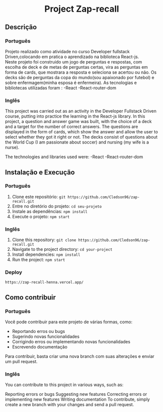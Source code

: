 <h1 align="center"> Project Zap-recall </h1>



## Descrição
### Português

Projeto realizado como atividade no curso Developer fullstack Driven,colocando em pratica o aprendizado na biblioteca React-js.  
Neste projeto foi construido um jogo de perguntas e respostas, com escolha de deck e de metas de perguntas certas, vira as perguntas em forma de cards, que mostrara a resposta e seleciona se acertou ou não. Os decks são de perguntas da copa do mundo(sou apaixonado por futebol) e sobre enfermagem(minha esposa é enfermeira).
As tecnologias e bibliotecas utilizadas foram : 
-React
-React-router-dom

### Inglês
This project was carried out as an activity in the Developer Fullstack Driven course, putting into practice the learning in the React-js library. In this project, a question and answer game was built, with the choice of a deck and a target for the number of correct answers. The questions are displayed in the form of cards, which show the answer and allow the user to select whether they got it right or not. The decks consist of questions about the World Cup (I am passionate about soccer) and nursing (my wife is a nurse).

The technologies and libraries used were:
-React
-React-router-dom


## Instalação e Execução
### Português
1. Clone este repositório: `git https://github.com/Cledson96/zap-recall.git`
2. Entre no diretório do projeto: `cd seu-projeto`
3. Instale as dependências: `npm install`
4. Execute o projeto: `npm start`

### Inglês
1. Clone this repository: `git clone https://github.com/Cledson96/zap-recall.git`
2. Navigate to the project directory: `cd your-project`
3. Install dependencies: `npm install`
4. Run the project: `npm start`

### Deploy
`https://zap-recall-henna.vercel.app/`

## Como contribuir
### Português
Você pode contribuir para este projeto de várias formas, como:

- Reportando erros ou bugs
- Sugerindo novas funcionalidades
- Corrigindo erros ou implementando novas funcionalidades
- Escrevendo documentação

Para contribuir, basta criar uma nova branch com suas alterações e enviar um pull request.

### Inglês

You can contribute to this project in various ways, such as:

Reporting errors or bugs
Suggesting new features
Correcting errors or implementing new features
Writing documentation
To contribute, simply create a new branch with your changes and send a pull request.
